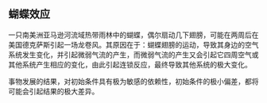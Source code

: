 ## 蝴蝶效应 

一只南美洲亚马逊河流域热带雨林中的蝴蝶，偶尔扇动几下翅膀，可能在两周后在美国德克萨斯引起一场龙卷风。其原因在于：蝴蝶翅膀的运动，导致其身边的空气系统发生变化，并引起微弱气流的产生，而微弱气流的产生又会引起它四周空气或其他系统产生相应的变化，由此引起连锁反应，最终导致其他系统的极大变化。

事物发展的结果，对初始条件具有极为敏感的依赖性，初始条件的极小偏差，都将可能会引起结果的极大差异。

